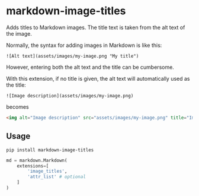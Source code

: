 # markdown-image-titles

Adds titles to Markdown images. The title text is taken from the alt text of the image.

Normally, the syntax for adding images in Markdown is like this:

```
![Alt text](assets/images/my-image.png "My title")
```

However, entering both the alt text and the title can be cumbersome.

With this extension, if no title is given, the alt text will automatically used as the title:

```
![Image description](assets/images/my-image.png)
```

becomes 

```html
<img alt="Image description" src="assets/images/my-image.png" title="Image description" />
```

## Usage

```
pip install markdown-image-titles
```

``` python
md = markdown.Markdown(
    extensions=[
        'image_titles',
        'attr_list' # optional
    ]
)
```
